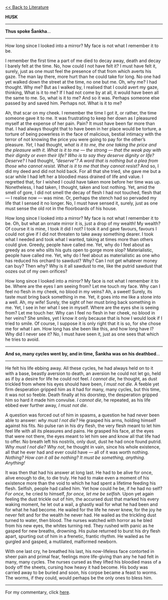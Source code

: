 [<< Back to Literature](https://pranigopu.github.io/art/literature)

**HUSK**

---

**Thus spoke Šankha**...

---

How long since I looked into a mirror? My face is not what I remember it to be.

I remember the first time a part of me died to decay away, death and decay I barely felt at the time. No, how could I not have felt it? I must have felt it, surely, just as one must feel the presence of that from which averts his gaze. The man lay there, more hurt than he could take for long. No one had yet walked down the street at the time, no one but me. Oh, why me? I had thought. Why me? But as I walked by, I realised that I could avert my gaze, thinking, What is it to me? If I had not come by at all, it would have been all the same to me. So, what is it to me? And so it was. Perhaps someone else passed by and saved him. Perhaps not. What is it to me?

Ah, that scar on my cheek. I remember the time I got it, or rather, the time someone gave it to me. It was frustrating to keep her down as I pleasured myself at the expense of her pain. Pain? It must have been far more than that. I had always thought that to have been in her place would be torture, a torture of being powerless in the face of malicious, bestial intimacy with the terror of not knowing the price you were going to pay for the other’s pleasure. _Yet_, I had thought, _what is it to me, the one taking the price and the pleasure with it. What is it to me — the strong — that the weak pay with their dignity or even their life? Who is to say they deserve dignity or life? Deserve?_ I had thought, _“deserve”? A word that is nothing but a plea from those who cannot resist. What is it to me that they cannot resist?_ And so, I did my deed and did not hold back. For all that she tried, she gave me but a scar while I had left her a bloodied mass drained of life and value. I regretted that, for I wished I could have taken more before her time was up. Nonetheless, I had taken, I thought, taken and lost nothing. Yet, amid the smell of gore, I did not smell the decay of flesh I had not touched, flesh that — I realise now — was mine. Or, perhaps the stench had so pervaded my life that I sensed it no longer. No, I must have sensed it, surely, just as one must sense the old rot in the floorboards of his house.

How long since I looked into a mirror? My face is not what I remember it to be. Oh, but what an ornate mirror it is, just a drop of my wealth! My wealth? Of course it is mine, I took it did I not? I took it and gave favours, favours I could not give if I did not threaten to take away something dearer. I took what I needed and took what I wanted, taking at times more than others could give. Greedy, people have called me. Yet, why do I feel about as greedy as one who slits his guts open to gorge more slop? Materialistic, people have called me. Yet, why do I feel about as materialistic as one who has reduced his orchard to sawdust? Why? Can I not get whatever money can buy? Then why? Why is it all sawdust to me, like the putrid sawdust that oozes out of my own orifices? 

How long since I looked into a mirror? My face is not what I remember it to be. Where are the eyes I am seeing from? Let me touch my face. Why can I feel no flesh in my cheek, no blood in my veins? Ah, a sweet! Surely, its taste must bring back something in me. Yet, it goes into me like a stone into a well. Ah, my wife! Surely, the sight of her must bring back something in me. Yet, I see in her what I see in myself. Where are the eyes she is seeing from? Let me touch her. Why can I feel no flesh in her cheek, no blood in her veins? She smiles, yet I know it only because that is how I would look if I tried to smile. Of course, I suppose it is only right that it is so, for she chose me for what I am. How long has she been like this, and how long have I? Why did I never see it? No, I must have seen it, just as one sees that which he tries to avoid.

---

**And so, many cycles went by, and in time, Šankha was on his deathbed**...

---

He felt his life ebbing away. All these cycles, he had always held on to it with a base, beastly aversion to death, an aversion he could not let go, held as if by a desire for life he could not feel. _I cannot die_, he thought, as dust trickled from where his eyes should have been, _I must not die_. A feeble yet firm desperation gripped him as it had for many, many cycles, but this time, it was not so feeble. Death finally at his doorstep, the desperation gripped him so hard it made him convulse. _I cannot die_, he repeated, as his life ebbed ever further away, _I must not die_.

A question was forced out of him in spasms, a question he had never been able to answer: _why must I not die?_ He grasped his arms, holding himself against his fits. No pulse ran in his dry flesh, the very flesh meant to let him feel life with all its pleasures and pains. He grasped his face, at the eyes that were not there, the eyes meant to let him see and know all that life had to offer. No breath left his nostrils, only dust, dust he had once found putrid. _Why must I not die? Why not_, he thought in vain, since his whole existence, all that he ever had and ever could have — all of it was worth nothing. _Nothing? How can it all be nothing? It must be something, anything. Anything!_

It was then that had his answer at long last. He had to be alive for once, alive enough to die, to die truly. He had to make even a moment of his existence more than the void to which he had spent a lifetime feeding his flesh. Selfish, people had called him. Yet how could he be, if he had no self? _For once_, he cried to himself, _for once, let me be selfish._ Upon yet again feeling the dust trickle out of him, the accursed dust that marked his every waking moment, he let out a wail, a ghastly wail for what he had been and for what he had become. He wailed for the life he never knew, for the joy he never felt and for the wealth he never had. He wailed as the trickling dust turned to water, then blood. The nurses watched with horror as he bled from his new eyes, the whites turning red. They rushed with panic as he gasped for new breaths, drowning. His pulse returned to burst his dry flesh apart, spurting out of him in a frenetic, frantic rhythm. He wailed as he gurgled and gasped, a mutilated, malformed newborn.

With one last cry, he breathed his last, his now-lifeless face contorted in sheer pain and primal fear, feelings more life-giving than any he had felt in many, many cycles. The nurses cursed as they lifted his bloodied mass of a body off the sheets, cursing how heavy it had become. His body was carried away to be buried and soon, his corpse became a feast to worms. The worms, if they could, would perhaps be the only ones to bless him.

---

For my commentary, click [here](https://pranigopu.github.io/art/literature/husk-commentary.html).